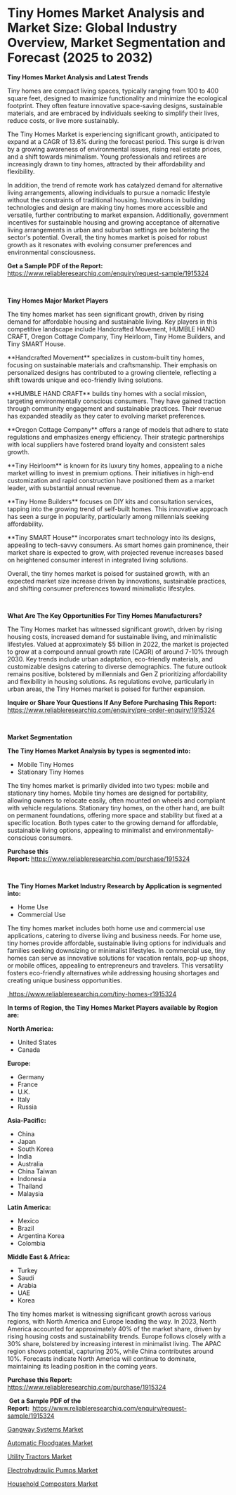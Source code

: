 <p><h1>Tiny Homes Market Analysis and Market Size: Global Industry Overview, Market Segmentation and Forecast (2025 to 2032)</h1></p><p><strong>Tiny Homes Market Analysis and Latest Trends</strong></p>
<p><p>Tiny homes are compact living spaces, typically ranging from 100 to 400 square feet, designed to maximize functionality and minimize the ecological footprint. They often feature innovative space-saving designs, sustainable materials, and are embraced by individuals seeking to simplify their lives, reduce costs, or live more sustainably.</p><p>The Tiny Homes Market is experiencing significant growth, anticipated to expand at a CAGR of 13.6% during the forecast period. This surge is driven by a growing awareness of environmental issues, rising real estate prices, and a shift towards minimalism. Young professionals and retirees are increasingly drawn to tiny homes, attracted by their affordability and flexibility. </p><p>In addition, the trend of remote work has catalyzed demand for alternative living arrangements, allowing individuals to pursue a nomadic lifestyle without the constraints of traditional housing. Innovations in building technologies and design are making tiny homes more accessible and versatile, further contributing to market expansion. Additionally, government incentives for sustainable housing and growing acceptance of alternative living arrangements in urban and suburban settings are bolstering the sector's potential. Overall, the tiny homes market is poised for robust growth as it resonates with evolving consumer preferences and environmental consciousness.</p></p>
<p><strong>Get a Sample PDF of the Report:&nbsp;</strong> <a href="https://www.reliableresearchiq.com/enquiry/request-sample/1915324?utm_campaign=1842&utm_medium=2&utm_source=Github&utm_content=ia&utm_term=10042025&utm_id=tiny-homes">https://www.reliableresearchiq.com/enquiry/request-sample/1915324</a></p>
<p>&nbsp;</p>
<p><strong>Tiny Homes Major Market Players</strong></p>
<p><p>The tiny homes market has seen significant growth, driven by rising demand for affordable housing and sustainable living. Key players in this competitive landscape include Handcrafted Movement, HUMBLE HAND CRAFT, Oregon Cottage Company, Tiny Heirloom, Tiny Home Builders, and Tiny SMART House.</p><p>**Handcrafted Movement** specializes in custom-built tiny homes, focusing on sustainable materials and craftsmanship. Their emphasis on personalized designs has contributed to a growing clientele, reflecting a shift towards unique and eco-friendly living solutions.</p><p>**HUMBLE HAND CRAFT** builds tiny homes with a social mission, targeting environmentally conscious consumers. They have gained traction through community engagement and sustainable practices. Their revenue has expanded steadily as they cater to evolving market preferences.</p><p>**Oregon Cottage Company** offers a range of models that adhere to state regulations and emphasizes energy efficiency. Their strategic partnerships with local suppliers have fostered brand loyalty and consistent sales growth. </p><p>**Tiny Heirloom** is known for its luxury tiny homes, appealing to a niche market willing to invest in premium options. Their initiatives in high-end customization and rapid construction have positioned them as a market leader, with substantial annual revenue.</p><p>**Tiny Home Builders** focuses on DIY kits and consultation services, tapping into the growing trend of self-built homes. This innovative approach has seen a surge in popularity, particularly among millennials seeking affordability.</p><p>**Tiny SMART House** incorporates smart technology into its designs, appealing to tech-savvy consumers. As smart homes gain prominence, their market share is expected to grow, with projected revenue increases based on heightened consumer interest in integrated living solutions.</p><p>Overall, the tiny homes market is poised for sustained growth, with an expected market size increase driven by innovations, sustainable practices, and shifting consumer preferences toward minimalistic lifestyles.</p></p>
<p>&nbsp;</p>
<p><strong>What Are The Key Opportunities For Tiny Homes Manufacturers?</strong></p>
<p><p>The Tiny Homes market has witnessed significant growth, driven by rising housing costs, increased demand for sustainable living, and minimalistic lifestyles. Valued at approximately $5 billion in 2022, the market is projected to grow at a compound annual growth rate (CAGR) of around 7-10% through 2030. Key trends include urban adaptation, eco-friendly materials, and customizable designs catering to diverse demographics. The future outlook remains positive, bolstered by millennials and Gen Z prioritizing affordability and flexibility in housing solutions. As regulations evolve, particularly in urban areas, the Tiny Homes market is poised for further expansion.</p></p>
<p><strong>Inquire or Share Your Questions If Any Before Purchasing This Report:</strong> <a href="https://www.reliableresearchiq.com/enquiry/pre-order-enquiry/1915324?utm_campaign=1842&utm_medium=2&utm_source=Github&utm_content=ia&utm_term=10042025&utm_id=tiny-homes">https://www.reliableresearchiq.com/enquiry/pre-order-enquiry/1915324</a></p>
<p>&nbsp;</p>
<p><strong>Market Segmentation</strong></p>
<p><strong>The Tiny Homes Market Analysis by types is segmented into:</strong></p>
<p><ul><li>Mobile Tiny Homes</li><li>Stationary Tiny Homes</li></ul></p>
<p><p>The tiny homes market is primarily divided into two types: mobile and stationary tiny homes. Mobile tiny homes are designed for portability, allowing owners to relocate easily, often mounted on wheels and compliant with vehicle regulations. Stationary tiny homes, on the other hand, are built on permanent foundations, offering more space and stability but fixed at a specific location. Both types cater to the growing demand for affordable, sustainable living options, appealing to minimalist and environmentally-conscious consumers.</p></p>
<p><strong>Purchase this Report:&nbsp;</strong><a href="https://www.reliableresearchiq.com/purchase/1915324?utm_campaign=1842&utm_medium=2&utm_source=Github&utm_content=ia&utm_term=10042025&utm_id=tiny-homes">https://www.reliableresearchiq.com/purchase/1915324</a></p>
<p>&nbsp;</p>
<p><strong>The Tiny Homes Market Industry Research by Application is segmented into:</strong></p>
<p><ul><li>Home Use</li><li>Commercial Use</li></ul></p>
<p><p>The tiny homes market includes both home use and commercial use applications, catering to diverse living and business needs. For home use, tiny homes provide affordable, sustainable living options for individuals and families seeking downsizing or minimalist lifestyles. In commercial use, tiny homes can serve as innovative solutions for vacation rentals, pop-up shops, or mobile offices, appealing to entrepreneurs and travelers. This versatility fosters eco-friendly alternatives while addressing housing shortages and creating unique business opportunities.</p></p>
<p><a href="https://www.reliableresearchiq.com/tiny-homes-r1915324?utm_campaign=1842&utm_medium=2&utm_source=Github&utm_content=ia&utm_term=10042025&utm_id=tiny-homes">&nbsp;https://www.reliableresearchiq.com/tiny-homes-r1915324</a></p>
<p><strong>In terms of Region, the Tiny Homes Market Players available by Region are:</strong></p>
<p>
    <p> <strong> North America: </strong>
        <ul>
            <li>United States</li>
            <li>Canada</li>
        </ul>
        </p> 
    <p> <strong> Europe: </strong>
        <ul>
            <li>Germany</li>
            <li>France</li>
            <li>U.K.</li>
            <li>Italy</li>
            <li>Russia</li>
        </ul>
        </p> 
    <p> <strong> Asia-Pacific: </strong>
        <ul>
            <li>China</li>
            <li>Japan</li>
            <li>South Korea</li>
            <li>India</li>
            <li>Australia</li>
            <li>China Taiwan</li>
            <li>Indonesia</li>
            <li>Thailand</li>
            <li>Malaysia</li>
        </ul>
        </p> 
    <p> <strong> Latin America: </strong>
        <ul>
            <li>Mexico</li>
            <li>Brazil</li>
            <li>Argentina Korea</li>
            <li>Colombia</li>
        </ul>
        </p> 
    <p> <strong> Middle East & Africa: </strong>
        <ul>
            <li>Turkey</li>
            <li>Saudi</li>
            <li>Arabia</li>
            <li>UAE</li>
            <li>Korea</li>
        </ul>
    </p>
    </p>
<p><p>The tiny homes market is witnessing significant growth across various regions, with North America and Europe leading the way. In 2023, North America accounted for approximately 40% of the market share, driven by rising housing costs and sustainability trends. Europe follows closely with a 30% share, bolstered by increasing interest in minimalist living. The APAC region shows potential, capturing 20%, while China contributes around 10%. Forecasts indicate North America will continue to dominate, maintaining its leading position in the coming years.</p></p>
<p><strong>Purchase this Report: </strong><a href="https://www.reliableresearchiq.com/purchase/1915324?utm_campaign=1842&utm_medium=2&utm_source=Github&utm_content=ia&utm_term=10042025&utm_id=tiny-homes">https://www.reliableresearchiq.com/purchase/1915324</a></p>
<p>&nbsp;<strong>Get a Sample PDF of the Report:&nbsp;&nbsp;</strong><a href="https://www.reliableresearchiq.com/enquiry/request-sample/1915324?utm_campaign=1842&utm_medium=2&utm_source=Github&utm_content=ia&utm_term=10042025&utm_id=tiny-homes">https://www.reliableresearchiq.com/enquiry/request-sample/1915324</a></p>
<p><strong></strong></p>
<p><p><a href="https://github.com/kavechoxo/Market-Research-Report-List-1/blob/main/gangway-systems-market.md?utm_campaign=1842&utm_medium=2&utm_source=Github&utm_content=ia&utm_term=10042025&utm_id=tiny-homes">Gangway Systems Market</a></p><p><a href="https://github.com/ebalabenoot/Market-Research-Report-List-1/blob/main/automatic-floodgates-market.md?utm_campaign=1842&utm_medium=2&utm_source=Github&utm_content=ia&utm_term=10042025&utm_id=tiny-homes">Automatic Floodgates Market</a></p><p><a href="https://github.com/qianyateina/Market-Research-Report-List-1/blob/main/utility-tractors-market.md?utm_campaign=1842&utm_medium=2&utm_source=Github&utm_content=ia&utm_term=10042025&utm_id=tiny-homes">Utility Tractors Market</a></p><p><a href="https://github.com/gavalegeyndt26/Market-Research-Report-List-1/blob/main/electrohydraulic-pumps-market.md?utm_campaign=1842&utm_medium=2&utm_source=Github&utm_content=ia&utm_term=10042025&utm_id=tiny-homes">Electrohydraulic Pumps Market</a></p><p><a href="https://github.com/jensanohishi/Market-Research-Report-List-1/blob/main/household-composters-market.md?utm_campaign=1842&utm_medium=2&utm_source=Github&utm_content=ia&utm_term=10042025&utm_id=tiny-homes">Household Composters Market</a></p></p>